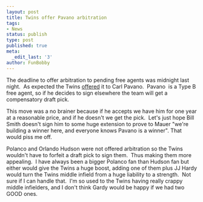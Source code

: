 ```yaml
---
layout: post
title: Twins offer Pavano arbitration
tags:
- News
status: publish
type: post
published: true
meta:
  _edit_last: '3'
author: FunBobby
---
```

The deadline to offer arbitration to pending free agents was midnight last night.  As expected the Twins <a href="http://blogs2.startribune.com/blogs/neal/2009/12/01/tuesday-update-2/">offered</a> it to Carl Pavano.  Pavano  is a Type B free agent, so if he decides to sign elsewhere the team will get a compensatory draft pick.

This move was a no brainer because if he accepts we have him for one year at a reasonable price, and if he doesn't we get the pick.  Let's just hope Bill Smith doesn't sign him to some huge extension to prove to Mauer "we're building a winner here, and everyone knows Pavano is a winner". That would piss me off.

Polanco and Orlando Hudson were not offered arbitration so the Twins wouldn't have to forfeit a draft pick to sign them.  Thus making them more appealing.  I have always been a bigger Polanco fan than Hudson fan but either would give the Twins a huge boost, adding one of them plus JJ Hardy would turn the Twins middle infield from a huge liability to a strength.  Not sure if I can handle that.  I'm so used to the Twins having really crappy middle infielders, and I don't think Gardy would be happy if we had two GOOD ones.
